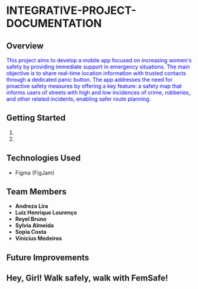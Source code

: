 # INTEGRATIVE-PROJECT-DOCUMENTATION

## Overview
<span style="color:blue">This project aims to develop a mobile app focused on increasing women's safety by providing immediate support in emergency situations. The main objective is to share real-time location information with trusted contacts through a dedicated panic button. The app addresses the need for proactive safety measures by offering a key feature: a safety map that informs users of streets with high and low incidences of crime, robberies, and other related incidents, enabling safer route planning.</span>  

## Getting Started
1.
2.


## Technologies Used
- Figma (FigJam)

## Team Members
- **Andreza Lira**  
- **Luiz Henrique Lourenço**  
- **Reyel Bruno**
- **Sylvia Almeida**
- **Sopia Costa**
- **Vinicius Medeiros**

## Future Improvements

<h2 style="color🩷">Hey, Girl! Walk safely, walk with FemSafe!</h2>
